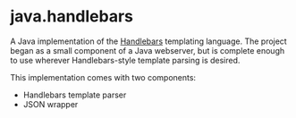 java.handlebars
===============

A Java implementation of the [Handlebars] templating language. The project began as a small component of a Java webserver, but is complete enough to use wherever Handlebars-style template parsing is desired.

This implementation comes with two components:
* Handlebars template parser
* JSON wrapper

[Handlebars]: http://handlebarsjs.com/
